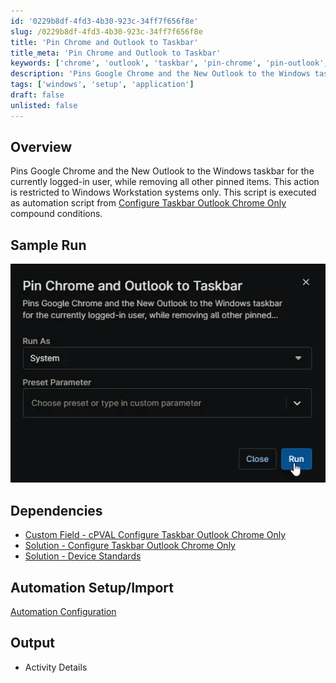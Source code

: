 ```yaml
---
id: '0229b8df-4fd3-4b30-923c-34ff7f656f8e'
slug: /0229b8df-4fd3-4b30-923c-34ff7f656f8e
title: 'Pin Chrome and Outlook to Taskbar'
title_meta: 'Pin Chrome and Outlook to Taskbar'
keywords: ['chrome', 'outlook', 'taskbar', 'pin-chrome', 'pin-outlook', 'taskbar-pin']
description: 'Pins Google Chrome and the New Outlook to the Windows taskbar for the currently logged-in user, while removing all other pinned items. This action is restricted to Windows Workstation systems only.'
tags: ['windows', 'setup', 'application']
draft: false
unlisted: false
---
```


## Overview

Pins Google Chrome and the New Outlook to the Windows taskbar for the currently logged-in user, while removing all other pinned items. This action is restricted to Windows Workstation systems only. This script is executed as automation script from [Configure Taskbar Outlook Chrome Only](/docs/) compound conditions.

## Sample Run

![Image1](../../../static/img/docs/0229b8df-4fd3-4b30-923c-34ff7f656f8e/image1.webp)

## Dependencies

- [Custom Field - cPVAL Configure Taskbar Outlook Chrome Only](/docs/48a340ed-d4aa-4949-9862-89e0737c5c95)
- [Solution - Configure Taskbar Outlook Chrome Only](/docs/)
- [Solution - Device Standards](/docs/)

## Automation Setup/Import

[Automation Configuration](https://github.com/ProVal-Tech/ninjarmm/blob/main/scripts/pin-chrome-and-outlook-to-taskbar.ps1)

## Output

- Activity Details
